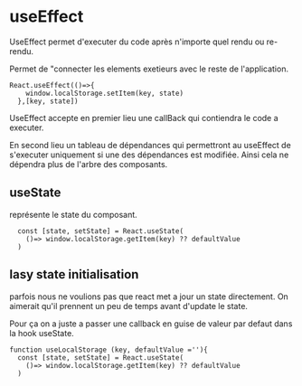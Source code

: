 # useEffect

UseEffect permet d'executer du code après n'importe quel rendu ou
re-rendu.

Permet de "connecter les elements exetieurs avec le reste de l'application.

```JS 
React.useEffect(()=>{
    window.localStorage.setItem(key, state)
  },[key, state])
```

UseEffect accepte en premier lieu une callBack qui contiendra le code a executer.

En second lieu un tableau de dépendances qui permettront au useEffect de s'executer uniquement si une des dépendances est modifiée.
Ainsi cela ne dépendra plus de l'arbre des composants.

## useState

représente le state du composant.
```JS
  const [state, setState] = React.useState(
    ()=> window.localStorage.getItem(key) ?? defaultValue
  )
```

## lasy state initialisation

parfois nous ne voulions pas que react met a jour un state directement. On aimerait qu'il prennent un peu de temps avant d'update le state.

Pour ça on a juste a passer une callback en guise de valeur par defaut dans la hook useState.

```JS
function useLocalStorage (key, defaultValue =''){
  const [state, setState] = React.useState(
    ()=> window.localStorage.getItem(key) ?? defaultValue
  )
```



